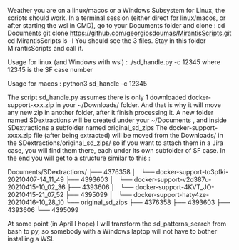 Weather you are on a linux/macos or a Windows Subsystem for Linux, the scripts should work.
In a terminal session (either direct for linux/macos, or after starting the wsl in CMD), go to your Documents folder and clone :
cd Documents
git clone https://github.com/georgiosdoumas/MirantisScripts.git
cd MirantisScripts
ls -l 
You should see the 3 files. Stay in this folder MirantisScripts and call it.

Usage  for linux (and Windows with wsl) :
./sd_handle.py -c 12345 
where 12345 is the SF case number 

Usage for macos :
python3 sd_handle -c 12345

The script sd_handle.py assumes there is only 1 downloaded docker-support-xxx.zip in your ~/Downloads/ folder. 
And that is why it will move any new zip in another folder, after it finish processing it.
A new folder named SDextractions will be created under your ~/Documents , and inside SDextractions a subfolder named original_sd_zips
The docker-support-xxxx.zip file (after being extracted) will be moved from the Downloads/ in the SDextractions/original_sd_zips/
so if you want to attach them in a Jira case, you will find them there, each under its own subfolder of SF case.
In the end  you will get to a structure similar to this :

Documents/SDextractions/
├── 4376358
│   └── docker-support-to3pfki-20210407-14_11_49
├── 4393603
│   └── docker-support-v2d387u-20210415-10_02_36
├── 4393606
│   └── docker-support-4KVT_JO-20210415-21_07_52
├── 4395099
│   └── docker-support-haty4ze-20210416-10_28_10
└── original_sd_zips
    ├── 4376358
    ├── 4393603
    ├── 4393606
    └── 4395099

At some point (in April I hope) I will transform the sd_patterns_search from bash to py, so somebody with a Windows laptop will not have to bother installing a WSL

